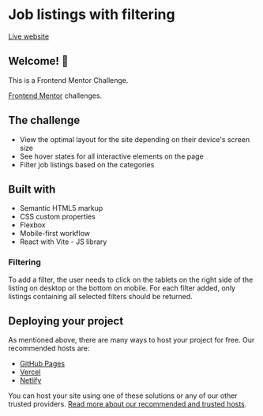 # Job listings with filtering

[Live website](https://lyntee.github.io/job-listings/)

## Welcome! 👋

This is a Frontend Mentor Challenge.

[Frontend Mentor](https://www.frontendmentor.io) challenges.

## The challenge

- View the optimal layout for the site depending on their device's screen size
- See hover states for all interactive elements on the page
- Filter job listings based on the categories

## Built with

- Semantic HTML5 markup
- CSS custom properties
- Flexbox
- Mobile-first workflow
- React with Vite - JS library

### Filtering

To add a filter, the user needs to click on the tablets on the right side of the listing on desktop or the bottom on mobile. For each filter added, only listings containing all selected filters should be returned.

## Deploying your project

As mentioned above, there are many ways to host your project for free. Our recommended hosts are:

- [GitHub Pages](https://pages.github.com/)
- [Vercel](https://vercel.com/)
- [Netlify](https://www.netlify.com/)

You can host your site using one of these solutions or any of our other trusted providers. [Read more about our recommended and trusted hosts](https://medium.com/frontend-mentor/frontend-mentor-trusted-hosting-providers-bf000dfebe).
